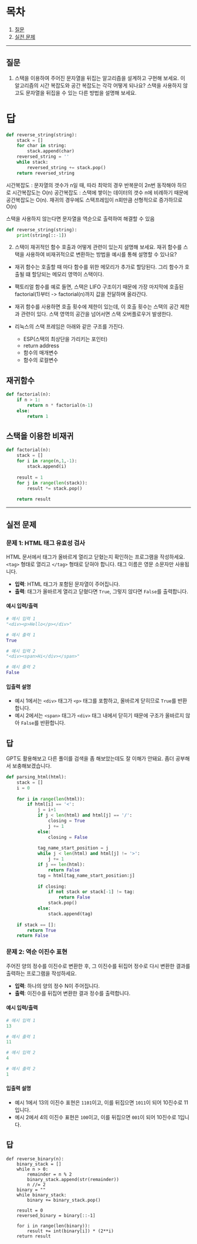 
# 목차

1. [질문](#질문)
2. [실전 문제](#실전-문제)

---

##  질문

1. 스택을 이용하여 주어진 문자열을 뒤집는 알고리즘을 설계하고 구현해 보세요. 이 알고리즘의 시간 복잡도와 공간 복잡도는 각각 어떻게 되나요? 스택을 사용하지 않고도 문자열을 뒤집을 수 있는 다른 방법을 설명해 보세요.

# 답
```python
def reverse_string(string):
    stack = []
    for char in string:
        stack.append(char)
    reversed_string = ''
    while stack:
        reversed_string += stack.pop()
    return reversed_string
```

시간복잡도 : 문자열의 갯수가 n일 때, 따라 최악의 경우 반복문이 2n번 동작해야 하므로 시간복잡도는 O(n)
공간복잡도 : 스택에 쌓이는 데이터의 갯수 n에 비례하기 때문에 공간복잡도는 O(n). 재귀의 경우에도 스택프레임이 n회만큼 선형적으로 증가하므로 O(n)

스택을 사용하지 않는다면 문자열을 역순으로 출력하여 해결할 수 있음

```python
def reverse_string(string):
    print(string[::-1])
```



2. 스택이 재귀적인 함수 호출과 어떻게 관련이 있는지 설명해 보세요. 재귀 함수를 스택을 사용하여 비재귀적으로 변환하는 방법을 예시를 통해 설명할 수 있나요?

- 재귀 함수는 호출할 때 마다 함수를 위한 메모리가 추가로 할당된다. 그리 함수가 호출될 떄 할당되는 메모리 영역이 스택이다.
- 팩토리얼 함수를 예로 들면, 스택은 LIFO 구조이기 때문에 가장 마지막에 호출된 factorial(1)부터 -> factorial(n)까지 값을 전달하며 올라간다.
- 재귀 함수를 사용하면 호출 횟수에 제한이 있는데, 이 호출 횟수는 스택의 공간 제한과 관련이 있다. 스택 영역의 공간을 넘어서면 스택 오버플로우거 발생한다.

- 리눅스의 스택 프레임은 아래와 같은 구조를 가진다.
	- ESP(스택의 최상단을 가리키는 포인터)
	- return address
	- 함수의 매개변수
	- 함수의 로컬변수

## 재귀함수
```python
def factorial(n):
    if n > 1:
        return n * factorial(n-1)
    else:
        return 1
```

## 스택을 이용한 비재귀
```python
def factorial(n):
    stack = []
    for i in range(n,1,-1):
        stack.append(i)
    
    result = 1
    for j in range(len(stack)):
        result *= stack.pop()
    
    return result
```


---

## 실전 문제

### 문제 1: HTML 태그 유효성 검사

HTML 문서에서 태그가 올바르게 열리고 닫혔는지 확인하는 프로그램을 작성하세요. `<tag>` 형태로 열리고 `</tag>` 형태로 닫혀야 합니다. 태그 이름은 영문 소문자만 사용됩니다.

- **입력**: HTML 태그가 포함된 문자열이 주어집니다.
- **출력**: 태그가 올바르게 열리고 닫혔다면 `True`, 그렇지 않다면 `False`를 출력합니다.

#### 예시 입력/출력

```python
# 예시 입력 1
"<div><p>Hello</p></div>"

# 예시 출력 1
True

# 예시 입력 2
"<div><span>Hi</div></span>"

# 예시 출력 2
False
```

#### 입출력 설명

- 예시 1에서는 `<div>` 태그가 `<p>` 태그를 포함하고, 올바르게 닫히므로 `True`를 반환합니다.
- 예시 2에서는 `<span>` 태그가 `<div>` 태그 내에서 닫히기 때문에 구조가 올바르지 않아 `False`를 반환합니다.


## 답
GPT도 활용해보고 다른 풀이를 검색을 좀 해보았는데도 잘 이해가 안돼요.
좀더 공부해서 보충해보겠습니다.
```python
def parsing_html(html):
    stack = []
    i = 0
    
    for i in range(len(html)):
        if html[i] == '<':
            j = i+1
            if j < len(html) and html[j] == '/':
                closing = True
                j += 1
            else:
                closing = False
                
            tag_name_start_position = j
            while j < len(html) and html[j] != '>':
                j += 1
            if j == len(html):
                return False
            tag = html[tag_name_start_position:j]
            
            if closing:
                if not stack or stack[-1] != tag:
                    return False
                stack.pop()
            else:
                stack.append(tag)            
                
    if stack == []:
        return True
    return False
```

### 문제 2: 역순 이진수 표현

주어진 양의 정수를 이진수로 변환한 후, 그 이진수를 뒤집어 정수로 다시 변환한 결과를 출력하는 프로그램을 작성하세요.

- **입력**: 하나의 양의 정수 N이 주어집니다.
- **출력**: 이진수를 뒤집어 변환한 결과 정수를 출력합니다.

#### 예시 입력/출력

```python
# 예시 입력 1
13

# 예시 출력 1
11

# 예시 입력 2
4

# 예시 출력 2
1
```

#### 입출력 설명

- 예시 1에서 13의 이진수 표현은 `1101`이고, 이를 뒤집으면 `1011`이 되어 10진수로 11입니다.
- 예시 2에서 4의 이진수 표현은 `100`이고, 이를 뒤집으면 `001`이 되어 10진수로 1입니다.


## 답
```
def reverse_binary(n):
    binary_stack = []
    while n > 0:
        remainder = n % 2
        binary_stack.append(str(remainder))
        n //= 2
    binary = ""
    while binary_stack:
        binary += binary_stack.pop()
    
    result = 0
    reversed_binary = binary[::-1]

    for i in range(len(binary)):
        result += int(binary[i]) * (2**i)
    return result
```
